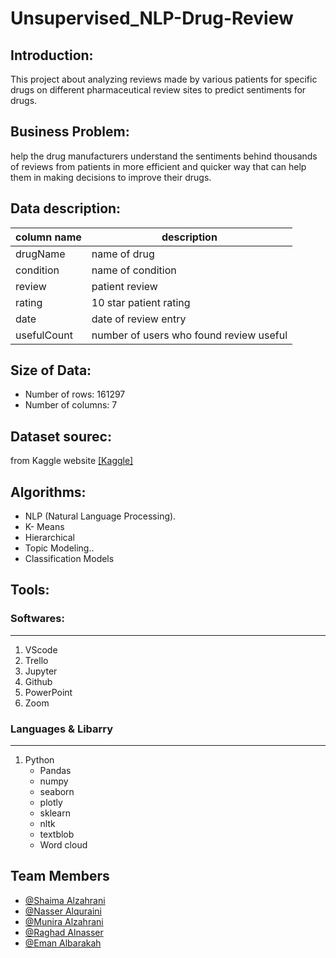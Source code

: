 # Unsupervised_NLP-Drug-Review

## Introduction:
This project about analyzing reviews made by various patients for specific drugs on different pharmaceutical review sites to predict sentiments for drugs.

## Business Problem:
help the drug manufacturers understand the sentiments behind thousands of reviews from patients in more efficient and quicker way that can help them in making decisions to improve their drugs.
 
## Data description:

| column name  | description |
| ------------- | ------------- |
| drugName  | name of drug  |
| condition  | name of condition  |
| review  | patient review  |
| rating  | 10 star patient rating  |
| date  | date of review entry  |
| usefulCount  | number of users who found review useful  |

## Size of Data:
  - Number of rows: 161297
  - Number of columns: 7
## Dataset sourec:
from Kaggle website [[Kaggle]](https://www.kaggle.com/jessicali9530/kuc-hackathon-winter-2018)


## Algorithms:
- NLP (Natural Language Processing).
- K- Means
- Hierarchical
- Topic Modeling..
- Classification Models


## Tools:
### Softwares:
<hr>

1. VScode
2. Trello
3. Jupyter
4. Github
5. PowerPoint
6. Zoom

### Languages & Libarry
<hr>

1. Python
   - Pandas
   - numpy
   - seaborn
   - plotly
   - sklearn
   - nltk 
   - textblob
   - Word cloud


## Team Members
 - [@Shaima Alzahrani](https://github.com/shaimaalabedi)
 - [@Nasser Alquraini](https://github.com/NasserSH12) 
 - [@Munira Alzahrani](https://github.com/MuniraAlzhrani)
 - [@Raghad Alnasser](https://github.com/EngrRaghad)
 - [@Eman Albarakah](https://github.com/Eeeemsa)
